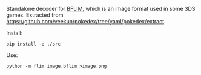 Standalone decoder for [BFLIM][], which is an image format used in some 3DS games.
Extracted from <https://github.com/veekun/pokedex/tree/yaml/pokedex/extract>.

[BFLIM]: http://mk8.tockdom.com/wiki/BFLIM_(File_Format)

Install:

    pip install -e ./src

Use:

    python -m flim image.bflim >image.png

